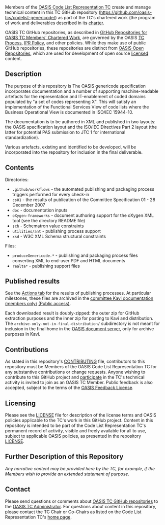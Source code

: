 Members of the [OASIS Code List Representation TC](https://www.oasis-open.org/committees/codelist/) create and manage technical content in this TC GitHub repository (https://github.com/oasis-tcs/codelist-genericode/) as part of the TC's chartered work (the program of work and deliverables described in its [charter](https://www.oasis-open.org/committees/codelist/charter.php).

OASIS TC GitHub repositories, as described in [GitHub Repositories for OASIS TC Members' Chartered Work](https://www.oasis-open.org/resources/tcadmin/github-repositories-for-oasis-tc-members-chartered-work), are governed by the OASIS [TC Process](https://www.oasis-open.org/policies-guidelines/tc-process), [IPR Policy](https://www.oasis-open.org/policies-guidelines/ipr), and other policies. While they make use of public GitHub repositories, these repositories are distinct from [OASIS Open Repositories](https://www.oasis-open.org/resources/open-repositories), which are used for development of open source [licensed](https://www.oasis-open.org/resources/open-repositories/licenses) content.

## Description

The purpose of this repository is The OASIS genericode specification incorporates documentation and a number of supporting machine-readable artefacts for the representation and IT-enablement of coded domains populated by "a set of codes representing X". This will satisfy an implementation of the Functional Services View of code lists where the Business Operational View is documented in ISO/IEC 15944-10.

The documentation is to be authored in XML and published in two layouts: the OASIS specification layout and the ISO/IEC Directives Part 2 layout (the latter for potential PAS submission to JTC 1 for international standardization).

Various artefacts, existing and identified to be developed, will be incorporated into the repository for inclusion in the final deliverable.

## Contents

Directories:
- `.github/workflows` - the automated publishing and packaging process triggers performed for every check-in
- `cs01` - the results of publication of the Committee Specification 01 - 28 December 2007
- `doc` - documentation inputs
- `oXygen-frameworks` - document authoring support for the oXygen XML tool (see the directory README file)
- `sch` - Schematron value constraints
- `utilities/ant` - publishing process support
- `xsd` - W3C XML Schema structural constraints

Files:
- `produceGenericode.*` - publishing and packaging process files converting XML to end-user PDF and HTML documents
- `realta*` - publishing support files

## Published results

See the [Actions tab](https://github.com/oasis-tcs/codelist-genericode/actions) for the results of publishing processes. At particular milestones, these files are archived in the [committee Kavi documentation (members only)](https://www.oasis-open.org/apps/org/workgroup/codelist/documents.php) [(Public access)](https://www.oasis-open.org/committees/documents.php?wg_abbrev=codelist&show_descriptions=yes).

Each downloaded result is doubly-zipped: the outer zip for GitHub extraction purposes and the inner zip for posting to Kavi and distribution. The `archive-only-not-in-final-distribution/` subdirectory is not meant for inclusion in the final home in the [OASIS document server](https://docs.oasis-open.org/codelist), only for archive purposes in Kavi.

## Contributions

As stated in this repository's [CONTRIBUTING](https://github.com/oasis-tcs/codelist-genericode/blob/master/CONTRIBUTING.md) file, contributors to this repository must be Members of the OASIS Code List Representation TC for any substantive contributions or change requests.  Anyone wishing to contribute to this GitHub project and [participate](https://www.oasis-open.org/join/participation-instructions) in the TC's technical activity is invited to join as an OASIS TC Member. Public feedback is also accepted, subject to the terms of the [OASIS Feedback License](https://www.oasis-open.org/policies-guidelines/ipr#appendixa). 

## Licensing

Please see the [LICENSE](https://github.com/oasis-tcs/codelist-genericode/blob/master/LICENSE.md) file for description of the license terms and OASIS policies applicable to the TC's work in this GitHub project. Content in this repository is intended to be part of the Code List Representation TC's permanent record of activity, visible and freely available for all to use, subject to applicable OASIS policies, as presented in the repository [LICENSE](https://github.com/oasis-tcs/codelist-genericode/blob/master/LICENSE.md). 

## Further Description of this Repository

*Any narrative content may be provided here by the TC, for example, if the Members wish to provide an extended statement of purpose.*

## Contact

Please send questions or comments about [OASIS TC GitHub repositories](https://www.oasis-open.org/resources/tcadmin/github-repositories-for-oasis-tc-members-chartered-work) to the [OASIS TC Administrator](mailto:tc-admin@oasis-open.org).  For questions about content in this repository, please contact the TC Chair or Co-Chairs as listed on the Code List Representation TC's [home page](https://www.oasis-open.org/committees/codelist/).
